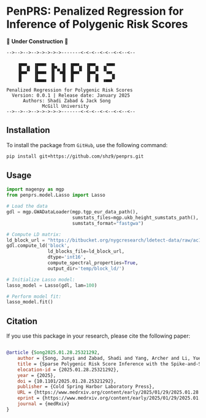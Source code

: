 # PenPRS: Penalized Regression for Inference of Polygenic Risk Scores

:hammer: **Under Construction** :construction:

```
-->-->-->-->->->->->-------<-<-<--<-<--<-<--<--

    ▗▄▄▖  ▗▄▄▄▖ ▗▖  ▗▖ ▗▄▄▖  ▗▄▄▖   ▗▄▄▖
    ▐▌ ▐▌ ▐▌    ▐▛▚▖▐▌ ▐▌ ▐▌ ▐▌ ▐▌ ▐▌
    ▐▛▀▘  ▐▛▀▀▘ ▐▌ ▝▜▌ ▐▛▀▘  ▐▛▀▚▖  ▝▀▚▖
    ▐▌    ▐▙▄▄▖ ▐▌  ▐▌ ▐▌    ▐▌ ▐▌ ▗▄▄▞▘

Penalized Regression for Polygenic Risk Scores
  Version: 0.0.1 | Release date: January 2025
      Authors: Shadi Zabad & Jack Song
             McGill University
-->-->-->-->->->->->-------<-<-<--<-<--<-<--<--
```

## Installation

To install the package from `GitHub`, use the following command:

```bash
pip install git+https://github.com/shz9/penprs.git
```

## Usage

```python
import magenpy as mgp
from penprs.model.Lasso import Lasso

# Load the data
gdl = mgp.GWADataLoader(mgp.tgp_eur_data_path(),
                        sumstats_files=mgp.ukb_height_sumstats_path(),
                        sumstats_format="fastgwa")

# Compute LD matrix:
ld_block_url = "https://bitbucket.org/nygcresearch/ldetect-data/raw/ac125e47bf7ff3e90be31f278a7b6a61daaba0dc/EUR/fourier_ls-all.bed"
gdl.compute_ld('block',
               ld_blocks_file=ld_block_url,
               dtype='int16',
               compute_spectral_properties=True,
               output_dir='temp/block_ld/')

# Initialize Lasso model:
lasso_model = Lasso(gdl, lam=100)

# Perform model fit:
lasso_model.fit()

```

## Citation

If you use this package in your research, please cite the following paper:

```bibtex

@article {Song2025.01.28.25321292,
	author = {Song, Junyi and Zabad, Shadi and Yang, Archer and Li, Yue},
	title = {Sparse Polygenic Risk Score Inference with the Spike-and-Slab LASSO},
	elocation-id = {2025.01.28.25321292},
	year = {2025},
	doi = {10.1101/2025.01.28.25321292},
	publisher = {Cold Spring Harbor Laboratory Press},
	URL = {https://www.medrxiv.org/content/early/2025/01/29/2025.01.28.25321292},
	eprint = {https://www.medrxiv.org/content/early/2025/01/29/2025.01.28.25321292.full.pdf},
	journal = {medRxiv}
}

```
